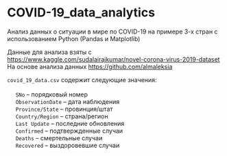 # COVID-19_data_analytics
Анализ данных о ситуации в мире по COVID-19 на примере 3-х стран с использованием Python (Pandas и Matplotlib)

Данные для анализа взяты с https://www.kaggle.com/sudalairajkumar/novel-corona-virus-2019-dataset <br>
На основе анализа данных  https://github.com/almaleksia <br>

`covid_19_data.csv` содержит следующие значения: <br><br>
&nbsp;&nbsp;&nbsp;&nbsp; `SNo` – порядковый номер <br>
&nbsp;&nbsp;&nbsp;&nbsp; `ObservationDate` – дата наблюдения <br>
&nbsp;&nbsp;&nbsp;&nbsp;  `Province/State` – провинция/штат <br> 
&nbsp;&nbsp;&nbsp;&nbsp;  `Country/Region` – страна/регион <br>
&nbsp;&nbsp;&nbsp;&nbsp;  `Last Update` – последние обновления <br>
&nbsp;&nbsp;&nbsp;&nbsp;  `Confirmed` – подтвержденные случаи <br> 
&nbsp;&nbsp;&nbsp;&nbsp;  `Deaths` – смертельные случаи <br> 
&nbsp;&nbsp;&nbsp;&nbsp;  `Recovered` – выздоровевшие случаи <br> <br><br>
